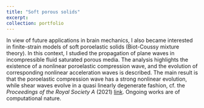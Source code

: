 ```yaml
---
title: "Soft porous solids"
excerpt: 
collection: portfolio
---
```


In view of future applications in brain mechanics, I also became interested in finite-strain models of soft poroelastic solids (Biot-Coussy mixture theory). In this context, I studied the propagation of plane waves in incompressible fluid saturated porous media. The analysis highlights the existence of a nonlinear poroelastic compression wave, and the evolution of corresponding nonlinear acceleration waves is described. The main result is that the poroelastic compression wave has a strong nonlinear evolution, while shear waves evolve in a quasi linearly degenerate fashion, cf. the <i>Proceedings of the Royal Society A</i> (2021) [link](/publication/2021-06-02-prsa). Ongoing works are of computational nature.